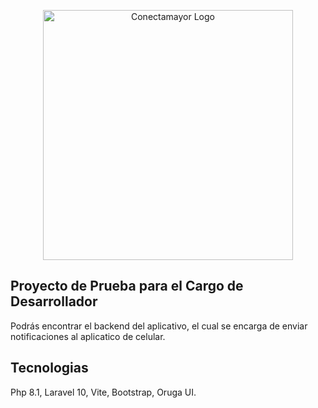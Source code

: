 <p align="center"><a href="https://binfrix.com" target="_blank"><img src="https://binfrix.com/template/dist/img/logo.jpg" width="400" alt="Conectamayor Logo"></a></p>

## Proyecto de Prueba para el Cargo de Desarrollador

Podrás encontrar el backend del aplicativo, el cual se encarga de enviar notificaciones al aplicatico de celular.

## Tecnologias

Php 8.1, Laravel 10, Vite, Bootstrap, Oruga UI.

